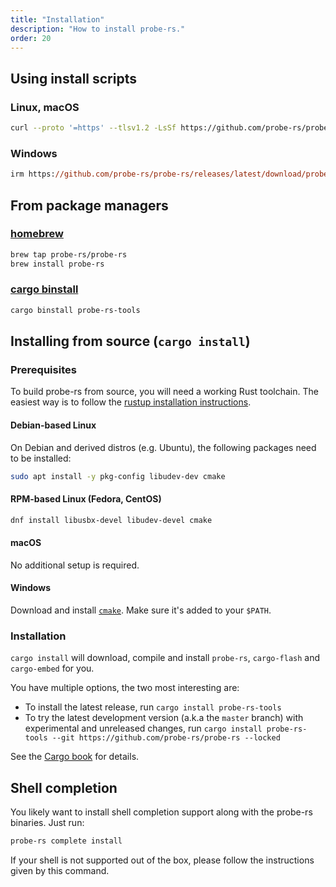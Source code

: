 ```yaml
---
title: "Installation"
description: "How to install probe-rs."
order: 20
---
```


## Using install scripts

### Linux, macOS

```bash
curl --proto '=https' --tlsv1.2 -LsSf https://github.com/probe-rs/probe-rs/releases/latest/download/probe-rs-tools-installer.sh | sh
```

### Windows

```ps
irm https://github.com/probe-rs/probe-rs/releases/latest/download/probe-rs-tools-installer.ps1 | iex
```

## From package managers

### [homebrew](https://brew.sh/)

```bash
brew tap probe-rs/probe-rs
brew install probe-rs
```

### [cargo binstall](https://crates.io/crates/cargo-binstall)

```bash
cargo binstall probe-rs-tools
```

## Installing from source (`cargo install`)

### Prerequisites

To build probe-rs from source, you will need a working Rust toolchain. The easiest way is to follow the [rustup installation instructions](https://rustup.rs).

#### Debian-based Linux

On Debian and derived distros (e.g. Ubuntu), the following packages need to be installed:

```bash
sudo apt install -y pkg-config libudev-dev cmake
```

#### RPM-based Linux (Fedora, CentOS)

```bash
dnf install libusbx-devel libudev-devel cmake
```

#### macOS

No additional setup is required.

#### Windows

Download and install [`cmake`](https://cmake.org/download/). Make sure it's added to your `$PATH`.

### Installation

`cargo install` will download, compile and install `probe-rs`, `cargo-flash` and `cargo-embed` for you.

You have multiple options, the two most interesting are:

- To install the latest release, run `cargo install probe-rs-tools`
- To try the latest development version (a.k.a the `master` branch) with experimental and unreleased changes, run `cargo install probe-rs-tools --git https://github.com/probe-rs/probe-rs --locked`

See the [Cargo book](https://doc.rust-lang.org/cargo/commands/cargo-install.html) for details.


## Shell completion

You likely want to install shell completion support along with the probe-rs binaries. Just run:

```bash
probe-rs complete install
```

If your shell is not supported out of the box, please follow the instructions given by this command.
